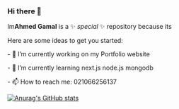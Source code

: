 ### Hi there 👋

Im**Ahmed Gamal** is a ✨ _special_ ✨ repository because its 

Here are some ideas to get you started:


<p>- 🔭 I’m currently working on my Portfolio website</p>
<p>- 🌱 I’m currently learning next.js node.js mongodb</p>
<p>- 📫 How to reach me: 021066256137</p>

[![Anurag's GitHub stats](https://github-readme-stats.vercel.app/api?username=Ahmed-Gamal-Jimmy&show_icons=true)](https://github.com/anuraghazra/github-readme-stats)
